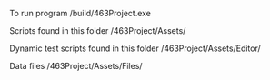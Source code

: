 To run program
/build/463Project.exe

Scripts found in this folder
/463Project/Assets/

Dynamic test scripts found in this folder
/463Project/Assets/Editor/

Data files
/463Project/Assets/Files/